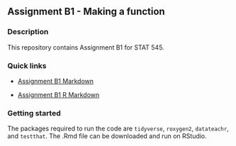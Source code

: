 ## Assignment B1 - Making a function

### Description

This repository contains Assignment B1 for STAT 545.

### Quick links

-   [Assignment B1 Markdown](https://github.com/stat545ubc-2023/assignment-b1-eullyao/blob/main/assignment_b1.md)

-   [Assignment B1 R Markdown](https://github.com/stat545ubc-2023/assignment-b1-eullyao/blob/main/assignment_b1.Rmd)

### Getting started

The packages required to run the code are `tidyverse`, `roxygen2`, `datateachr`, and `testthat`. The .Rmd file can be downloaded and run on RStudio.
